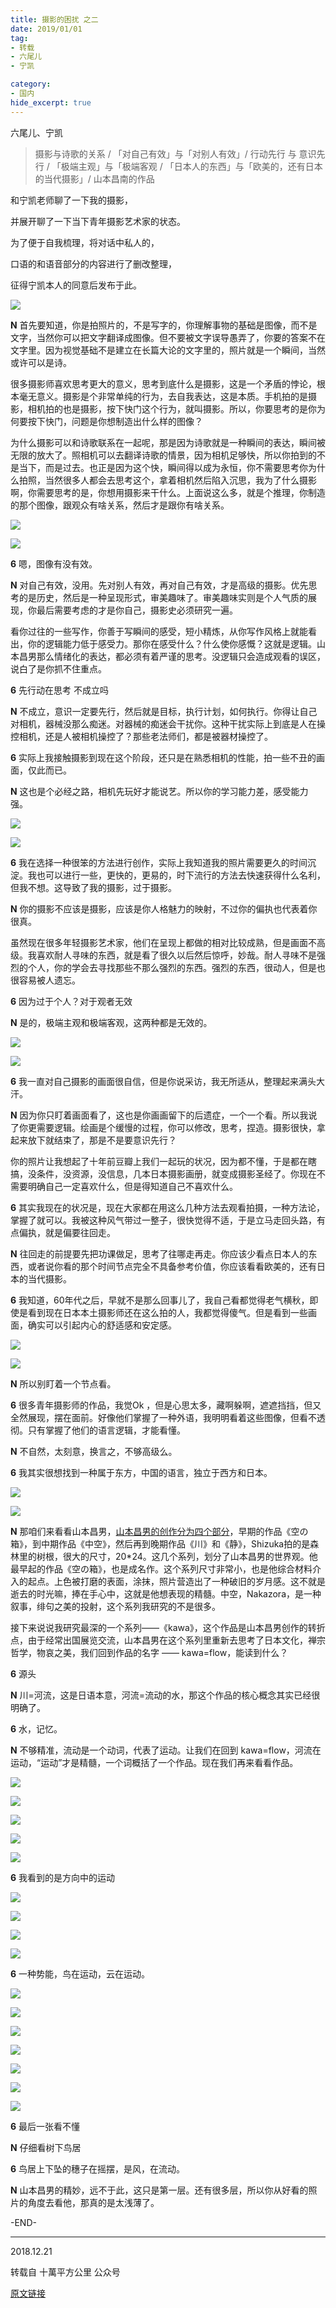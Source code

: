 ```yaml
---
title: 摄影的困扰 之二
date: 2019/01/01
tag:
- 转载
- 六尾儿
- 宁凯

category:
- 国内
hide_excerpt: true
---
```


六尾儿、宁凯

> 摄影与诗歌的关系 / 「对自己有效」与「对别人有效」/ 行动先行 与 意识先行 / 「极端主观」与「极端客观 / 「日本人的东西」与「欧美的，还有日本的当代摄影」/ 山本昌南的作品



<!--more-->



和宁凯老师聊了一下我的摄影，

并展开聊了一下当下青年摄影艺术家的状态。

为了便于自我梳理，将对话中私人的，

口语的和语音部分的内容进行了删改整理，

征得宁凯本人的同意后发布于此。	



![](/images/0011/01.jpg)



**N** 首先要知道，你是拍照片的，不是写字的，你理解事物的基础是图像，而不是文字，当然你可以把文字翻译成图像。但不要被文字误导愚弄了，你要的答案不在文字里。因为视觉基础不是建立在长篇大论的文字里的，照片就是一个瞬间，当然或许可以是诗。



很多摄影师喜欢思考更大的意义，思考到底什么是摄影，这是一个矛盾的悖论，根本毫无意义。摄影是个非常单纯的行为，去自我表达，这是本质。手机拍的是摄影，相机拍的也是摄影，按下快门这个行为，就叫摄影。所以，你要思考的是你为何要按下快门，问题是你想制造出什么样的图像？



为什么摄影可以和诗歌联系在一起呢，那是因为诗歌就是一种瞬间的表达，瞬间被无限的放大了。照相机可以去翻译诗歌的情景，因为相机足够快，所以你拍到的不是当下，而是过去。也正是因为这个快，瞬间得以成为永恒，你不需要思考你为什么拍照，当然很多人都会去思考这个，拿着相机然后陷入沉思，我为了什么摄影啊，你需要思考的是，你想用摄影来干什么。上面说这么多，就是个推理，你制造的那个图像，跟观众有啥关系，然后才是跟你有啥关系。



![](/images/0011/02.jpg)



![](/images/0011/03.jpg)



**6** 嗯，图像有没有效。



**N** 对自己有效，没用。先对别人有效，再对自己有效，才是高级的摄影。优先思考的是历史，然后是一种呈现形式，审美趣味了。审美趣味实则是个人气质的展现，你最后需要考虑的才是你自己，摄影史必须研究一遍。



看你过往的一些写作，你善于写瞬间的感受，短小精炼，从你写作风格上就能看出，你的逻辑能力低于感受力。那你在感受什么？什么使你感慨？这就是逻辑。山本昌男那么情绪化的表达，都必须有着严谨的思考。没逻辑只会造成观看的误区，说白了是你抓不住重点。



**6** 先行动在思考 不成立吗



**N** 不成立，意识一定要先行，然后就是目标，执行计划，如何执行。你得让自己对相机，器械没那么痴迷。对器械的痴迷会干扰你。这种干扰实际上到底是人在操控相机，还是人被相机操控了？那些老法师们，都是被器材操控了。



**6** 实际上我接触摄影到现在这个阶段，还只是在熟悉相机的性能，拍一些不丑的画面，仅此而已。



**N** 这也是个必经之路，相机先玩好才能说艺。所以你的学习能力差，感受能力强。



![](/images/0011/05.jpg)





![](/images/0011/06.jpg)



**6** 我在选择一种很笨的方法进行创作，实际上我知道我的照片需要更久的时间沉淀。我也可以进行一些，更快的，更易的，时下流行的方法去快速获得什么名利，但我不想。这导致了我的摄影，过于摄影。



**N** 你的摄影不应该是摄影，应该是你人格魅力的映射，不过你的偏执也代表着你很真。



虽然现在很多年轻摄影艺术家，他们在呈现上都做的相对比较成熟，但是画面不高级。我喜欢耐人寻味的东西，就是看了很久以后然后惊呼，妙哉。耐人寻味不是强烈的个人，你的学会去寻找那些不那么强烈的东西。强烈的东西，很动人，但是也很容易被人遗忘。



**6** 因为过于个人？对于观者无效



**N** 是的，极端主观和极端客观，这两种都是无效的。



![](/images/0011/06.jpg)



![](/images/0011/07.jpg)



**6** 我一直对自己摄影的画面很自信，但是你说采访，我无所适从，整理起来满头大汗。



**N** 因为你只盯着画面看了，这也是你画画留下的后遗症，一个一个看。所以我说了你更需要逻辑。绘画是个缓慢的过程，你可以修改，思考，捏造。摄影很快，拿起来放下就结束了，那是不是要意识先行？



你的照片让我想起了十年前豆瓣上我们一起玩的状况，因为都不懂，于是都在瞎搞，没条件，没资源，没信息，几本日本摄影画册，就变成摄影圣经了。你现在不需要明确自己一定喜欢什么，但是得知道自己不喜欢什么。



**6** 其实我现在的状况是，现在大家都在用这么几种方法去观看拍摄，一种方法论，掌握了就可以。我被这种风气带过一整子，很快觉得不适，于是立马走回头路，有点偏执，就是偏要往回走。



**N** 往回走的前提要先把功课做足，思考了往哪走再走。你应该少看点日本人的东西，或者说你看的那个时间节点完全不具备参考价值，你应该看看欧美的，还有日本的当代摄影。



**6** 我知道，60年代之后，早就不是那么回事儿了，我自己看都觉得老气横秋，即使是看到现在日本本土摄影师还在这么拍的人，我都觉得傻气。但是看到一些画面，确实可以引起内心的舒适感和安定感。





![](/images/0011/08.jpg)



![](/images/0011/09.jpg)





**N** 所以别盯着一个节点看。



**6** 很多青年摄影师的作品，我觉Ok ，但是心思太多，藏啊躲啊，遮遮挡挡，但又全然展现，摆在面前。好像他们掌握了一种外语，我明明看着这些图像，但看不透彻。只有掌握了他们的语言逻辑，才能看懂。



**N** 不自然，太刻意，换言之，不够高级么。



**6** 我其实很想找到一种属于东方，中国的语言，独立于西方和日本。



![](/images/0011/10.jpg)



![](/images/0011/11.jpg)



**N** 那咱们来看看山本昌男，[山本昌男的创作分为四个部分](https://mp.weixin.qq.com/s?__biz=MjM5ODY0NTAyOA==&mid=222874501&idx=1&sn=41dabb1ca52038072012eb5eb6e91e9f&scene=21#wechat_redirect)，早期的作品《空の箱》，到中期作品《中空》，然后再到晚期作品《川》和《静》，Shizuka拍的是森林里的树根，很大的尺寸，20*24。这几个系列，划分了山本昌男的世界观。他最早起的作品《空の箱》，也是成名作。这个系列尺寸非常小，也是他综合材料介入的起点。上色被打磨的表面，涂抹，照片营造出了一种破旧的岁月感。这不就是逝去的时光嘛，捧在手心中，这就是他想表现的精髓。中空，Nakazora，是一种叙事，绯句之美的投射，这个系列我研究的不是很多。



接下来说说我研究最深的一个系列——《kawa》，这个作品是山本昌男创作的转折点，由于经常出国展览交流，山本昌男在这个系列里重新去思考了日本文化，禅宗哲学，物哀之美，我们回到作品的名字 —— kawa=flow，能读到什么？

 

**6** 源头 

 

**N** 川=河流，这是日语本意，河流=流动的水，那这个作品的核心概念其实已经很明确了。

 

**6** 水，记忆。

 

**N** 不够精准，流动是一个动词，代表了运动。让我们在回到 kawa=flow，河流在运动，“运动”才是精髓，一个词概括了一个作品。现在我们再来看看作品。



![](/images/0011/12.jpg)



![](/images/0011/13.jpg)



![](/images/0011/14.jpg)



![](/images/0011/15.jpg)



![](/images/0011/16.jpg)



**6** 我看到的是方向中的运动



![](/images/0011/17.jpg)



![](/images/0011/18.jpg)



![](/images/0011/19.jpg)



![](/images/0011/20.jpg)





**6** 一种势能，鸟在运动，云在运动。







![](/images/0011/21.jpg)



![](/images/0011/22.jpg)



![](/images/0011/23.jpg)



![](/images/0011/24.jpg)



![](/images/0011/25.jpg)



![](/images/0011/26.jpg)



![](/images/0011/27.jpg)





**6** 最后一张看不懂



**N** 仔细看树下鸟居



**6** 鸟居上下坠的穗子在摇摆，是风，在流动。



**N** 山本昌男的精妙，远不于此，这只是第一层。还有很多层，所以你从好看的照片的角度去看他，那真的是太浅薄了。



-END-



---



 2018.12.21



转载自 十萬平方公里 公众号

[原文链接](https://mp.weixin.qq.com/s/E0bwo9FGhhJV_c7PcWGTXg)































